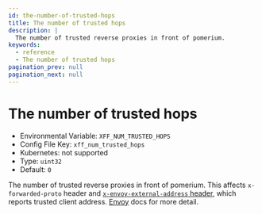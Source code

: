 ```yaml
---
id: the-number-of-trusted-hops
title: The number of trusted hops
description: |
  The number of trusted reverse proxies in front of pomerium.
keywords:
  - reference
  - The number of trusted hops
pagination_prev: null
pagination_next: null
---
```


# The number of trusted hops

- Environmental Variable: `XFF_NUM_TRUSTED_HOPS`
- Config File Key: `xff_num_trusted_hops`
- Kubernetes: not supported
- Type: `uint32`
- Default: `0`

The number of trusted reverse proxies in front of pomerium. This affects `x-forwarded-proto` header and [`x-envoy-external-address` header](https://www.envoyproxy.io/docs/envoy/latest/configuration/http/http_conn_man/headers#x-envoy-external-address), which reports trusted client address. [Envoy](https://www.envoyproxy.io/docs/envoy/latest/configuration/http/http_conn_man/headers.html?highlight=xff_num_trusted_hops#x-forwarded-for) docs for more detail.

